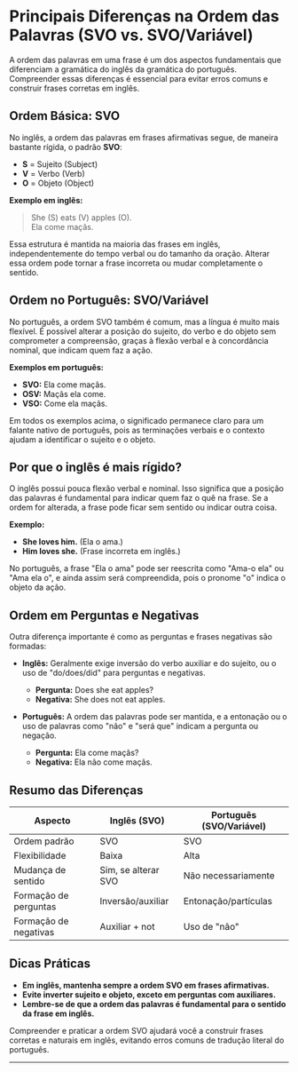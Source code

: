 
# Principais Diferenças na Ordem das Palavras (SVO vs. SVO/Variável)

A ordem das palavras em uma frase é um dos aspectos fundamentais que diferenciam a gramática do inglês da gramática do português. Compreender essas diferenças é essencial para evitar erros comuns e construir frases corretas em inglês.

## Ordem Básica: SVO

No inglês, a ordem das palavras em frases afirmativas segue, de maneira bastante rígida, o padrão **SVO**:

- **S** = Sujeito (Subject)
- **V** = Verbo (Verb)
- **O** = Objeto (Object)

**Exemplo em inglês:**
> She (S) eats (V) apples (O).  
> Ela come maçãs.

Essa estrutura é mantida na maioria das frases em inglês, independentemente do tempo verbal ou do tamanho da oração. Alterar essa ordem pode tornar a frase incorreta ou mudar completamente o sentido.

## Ordem no Português: SVO/Variável

No português, a ordem SVO também é comum, mas a língua é muito mais flexível. É possível alterar a posição do sujeito, do verbo e do objeto sem comprometer a compreensão, graças à flexão verbal e à concordância nominal, que indicam quem faz a ação.

**Exemplos em português:**
- **SVO:** Ela come maçãs.
- **OSV:** Maçãs ela come.
- **VSO:** Come ela maçãs.

Em todos os exemplos acima, o significado permanece claro para um falante nativo de português, pois as terminações verbais e o contexto ajudam a identificar o sujeito e o objeto.

## Por que o inglês é mais rígido?

O inglês possui pouca flexão verbal e nominal. Isso significa que a posição das palavras é fundamental para indicar quem faz o quê na frase. Se a ordem for alterada, a frase pode ficar sem sentido ou indicar outra coisa.

**Exemplo:**
- **She loves him.** (Ela o ama.)
- **Him loves she.** (Frase incorreta em inglês.)

No português, a frase "Ela o ama" pode ser reescrita como "Ama-o ela" ou "Ama ela o", e ainda assim será compreendida, pois o pronome "o" indica o objeto da ação.

## Ordem em Perguntas e Negativas

Outra diferença importante é como as perguntas e frases negativas são formadas:

- **Inglês:** Geralmente exige inversão do verbo auxiliar e do sujeito, ou o uso de "do/does/did" para perguntas e negativas.
  - **Pergunta:** Does she eat apples?
  - **Negativa:** She does not eat apples.

- **Português:** A ordem das palavras pode ser mantida, e a entonação ou o uso de palavras como "não" e "será que" indicam a pergunta ou negação.
  - **Pergunta:** Ela come maçãs?
  - **Negativa:** Ela não come maçãs.

## Resumo das Diferenças

| Aspecto                  | Inglês (SVO)         | Português (SVO/Variável) |
|--------------------------|----------------------|--------------------------|
| Ordem padrão             | SVO                  | SVO                      |
| Flexibilidade            | Baixa                | Alta                     |
| Mudança de sentido       | Sim, se alterar SVO  | Não necessariamente      |
| Formação de perguntas    | Inversão/auxiliar    | Entonação/partículas     |
| Formação de negativas    | Auxiliar + not       | Uso de "não"             |

## Dicas Práticas

- **Em inglês, mantenha sempre a ordem SVO em frases afirmativas.**
- **Evite inverter sujeito e objeto, exceto em perguntas com auxiliares.**
- **Lembre-se de que a ordem das palavras é fundamental para o sentido da frase em inglês.**

Compreender e praticar a ordem SVO ajudará você a construir frases corretas e naturais em inglês, evitando erros comuns de tradução literal do português.

---
```